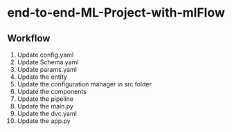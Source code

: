 # end-to-end-ML-Project-with-mlFlow

## Workflow

1. Update config.yaml
2. Update Schema.yaml
3. Update params.yaml
4. Update the entity
5. Update the configuration manager in src folder
6. Update the components
7. Update the pipeline
8. Update the main.py
9. Update the dvc.yaml
10. Update the app.py